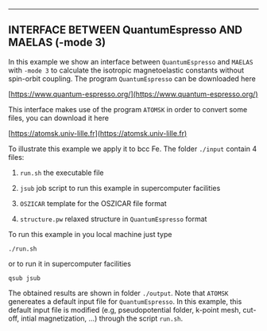 
--------------------------------------------
INTERFACE BETWEEN QuantumEspresso AND MAELAS (-mode 3)
--------------------------------------------

In this example we show an interface between ```QuantumEspresso``` and ```MAELAS``` with ```-mode 3``` to calculate the isotropic magnetoelastic constants without spin-orbit coupling. 
The program ```QuantumEspresso``` can be downloaded here

[https://www.quantum-espresso.org/](https://www.quantum-espresso.org/)

This interface makes use of the program ```ATOMSK``` in order to convert some files, you can download it here 

[https://atomsk.univ-lille.fr](https://atomsk.univ-lille.fr)

To illustrate this example we apply it to bcc Fe. The folder ```./input``` contain 4 files:

1) ```run.sh``` the executable file

2) ```jsub``` job script to run this example in supercomputer facilities

3) ```OSZICAR``` template for the OSZICAR file format

4) ```structure.pw``` relaxed structure in ```QuantumEspresso``` format

To run this example in you local machine just type

```./run.sh```

or to run it in supercomputer facilities

```qsub jsub```

The obtained results are shown in folder ```./output```. Note that ```ATOMSK``` genereates a default input file for ```QuantumEspresso```. 
In this example, this default input file is modified (e.g, pseudopotential folder, k-point mesh, cut-off, intial magnetization, ...) through the script ```run.sh```.